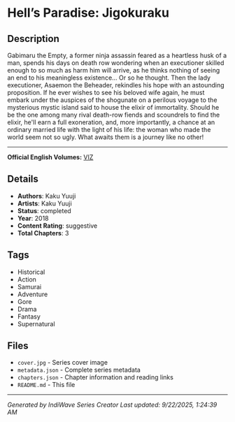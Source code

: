 # Hell’s Paradise: Jigokuraku

## Description
Gabimaru the Empty, a former ninja assassin feared as a heartless husk of a man, spends his days on death row wondering when an executioner skilled enough to so much as harm him will arrive, as he thinks nothing of seeing an end to his meaningless existence… Or so he thought. 
Then the lady executioner, Asaemon the Beheader, rekindles his hope with an astounding proposition. 
If he ever wishes to see his beloved wife again, he must embark under the auspices of the shogunate on a perilous voyage to the mysterious mystic island said to house the elixir of immortality. 
Should he be the one among many rival death-row fiends and scoundrels to find the elixir, he'll earn a full exoneration, and, more importantly, a chance at an ordinary married life with the light of his life: the woman who made the world seem not so ugly. 
What awaits them is a journey like no other!
___
**Official English Volumes:** [VIZ](https://www.viz.com/shonenjump/chapters/hells-paradise-jigokuraku)

## Details
- **Authors**: Kaku Yuuji
- **Artists**: Kaku Yuuji
- **Status**: completed
- **Year**: 2018
- **Content Rating**: suggestive
- **Total Chapters**: 3

## Tags
- Historical
- Action
- Samurai
- Adventure
- Gore
- Drama
- Fantasy
- Supernatural

## Files
- `cover.jpg` - Series cover image
- `metadata.json` - Complete series metadata
- `chapters.json` - Chapter information and reading links
- `README.md` - This file

---
*Generated by IndiWave Series Creator*
*Last updated: 9/22/2025, 1:24:39 AM*
